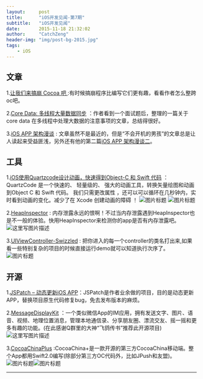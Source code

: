 ```yaml
---
layout:     post
title:      "iOS开发见闻-第7期"
subtitle:   "iOS开发见闻"
date:       2015-11-18 21:32:02
author:     "CatchZeng"
header-img: "img/post-bg-2015.jpg"
tags:
    - iOS
---
```

<span id="busuanzi_container_page_pv"></span>

## 文章
1.[让我们来搞崩 Cocoa 吧  ](http://www.cocoachina.com/ios/20151113/14207.html) :有时候搞崩程序比编写它们更有趣，看看作者怎么整跨oc吧。

2.[Core Data: 多线程大量数据同步](http://www.jianshu.com/p/37ab8f336f76) ：作者看到一个面试题后，整理的一篇关于core data 在多线程中处理大数据的注意事项的文章，总结得很好。

3.[iOS APP 架构漫谈](http://studentdeng.github.io/blog/2014/08/29/ios-architecture/) : 文章虽然不是最近的，但是“不会开机的男孩”的文章总是让人读起来受益匪浅，另外还有他的第二篇[iOS APP 架构漫谈二](http://studentdeng.github.io/blog/2014/11/05/ios-architecture2/)。


## 工具
1.[iOS使用Quartzcode设计动画，快速得到Object-C 和 Swift 代码](http://www.jianshu.com/p/90d6cd355b14) ：QuartzCode 是一个快速的、 轻量级的、 强大的动画工具，转换矢量绘图和动画到Object C 和 Swift 代码。
我们只需更改属性 ，还可以可以循环在几秒钟内，实时看到动画的变化。减少了在 Xcode 创建动画的障碍 ！
![图片标题](http://leanote.com/api/file/getImage?fileId=564d2a6dab6441711100039a)
![图片标题](http://leanote.com/api/file/getImage?fileId=564d2a81ab6441711100039b)

2.[HeapInspector](https://github.com/tapwork/HeapInspector-for-iOS) : 内存泄露永远的恨啊！不过当内存泄露遇到HeapInspector也是不一般的体验。快用HeapInspector来检测你的app是否有内存泄露吧。
![这里写图片描述](https://github.com/tapwork/HeapInspector-for-iOS/raw/master/README_Xtras/screencast.gif)

3.[UIViewController-Swizzled](https://github.com/RuiAAPeres/UIViewController-Swizzled) : 把你进入的每一个controller的类名打出来,如果看一些特别复杂的项目的时候直接运行demo就可以知道执行次序了。
![图片标题](http://leanote.com/api/file/getImage?fileId=564c7d43ab644165680020a3)


## 开源
1.[JSPatch – 动态更新iOS APP](https://github.com/bang590/JSPatch)：JSPatch是作者业余做的项目，目的是动态更新APP，替换项目原生代码修复bug，免去发布版本的麻烦。

2.[MessageDisplayKit](https://github.com/xhzengAIB/MessageDisplayKit) ：一个类似微信App的IM应用，拥有发送文字、图片、语音、视频、地理位置消息，管理本地通信录、分享朋友圈、漂流交友、摇一摇和更多有趣的功能。(在此感谢Q群里的大神“飞鸽传书”推荐此开源项目)
![这里写图片描述](https://github.com/xhzengAIB/LearnEnglish/raw/master/Screenshots/MessageDisplayKit.gif) 

3.[CocoaChinaPlus](https://github.com/DaidoujiChen/CocoaChinaPlus) :CocoaChina+是一款开源的第三方CocoaChina移动端。整个App都用Swift2.0编写(除部分第三方OC代码外，比如JPush和友盟)。
![图片标题](https://camo.githubusercontent.com/36e5be49cbce600c29999516df07a6027bdaa787/687474703a2f2f7a6978756e2e6769746875622e696f2f696d616765732f637573746f6d2f76656e6465722f686f6d655f636f636f616368696e612e6a7067)![图片标题](https://camo.githubusercontent.com/4808b55a0789e9329bf0d960ec17419f103bde48/687474703a2f2f7a6978756e2e6769746875622e696f2f696d616765732f637573746f6d2f76656e6465722f61727469636c655f636f636f616368696e612e6a7067)


----------

